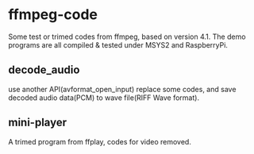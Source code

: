 ffmpeg-code
===========
Some test or trimed codes from ffmpeg, based on version 4.1. The demo programs are all compiled & tested under MSYS2 and RaspberryPi.

## decode_audio
use another API(avformat_open_input) replace some codes, and save decoded audio data(PCM) to wave file(RIFF Wave format).
## mini-player
A trimed program from ffplay, codes for video removed.
